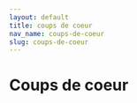 ```yaml
---
layout: default
title: coups de coeur
nav_name: coups-de-coeur
slug: coups-de-coeur
---
```




Coups de coeur
==============

